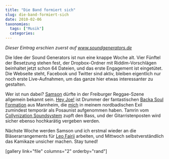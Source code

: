 ```yaml
---
title: "Die Band formiert sich"
slug: die-band-formiert-sich
date: 2010-02-06
taxonomies:
  tags: ["Musik"]
  categories: 
---
```


<em>Dieser Eintrag erschien zuerst auf <a href="http://www.soundgenerators.de" title="Sound Generators: Backing Band">www.soundgenerators.de</a></em>

Die Idee der Sound Generators ist nun eine knappe Woche alt. Vier Fünftel der Besetzung stehen fest, der Dropbox-Ordner mit Riddim-Vorschlägen beinhaltet jetzt schon 64 Dateien, und das erste Engagement ist eingetütet. Die Webseite steht, Facebook und Twitter sind aktiv, bleiben eigentlich nur noch erste Live-Aufnahmen, um das ganze hier etwas interessanter zu gestalten.

Wer ist nun dabei? <a title="Samson bei MySpace" href="http://www.myspace.com/samson_locks">Samson</a> dürfte in der Freiburger Reggae-Szene allgemein bekannt sein. <a title="Hey Joe! bei MySpace" href="http://www.myspace.com/95580548">Hey Joe!</a> ist Drummer der fantastischen <a title="Backa Soul online" href="http://www.backasoul.com">Backa Soul Formation</a> aus Mannheim, die <a title="Flojo online" href="http://duckedbones.wordpress.com">mich</a> in meinem nordbadischen Exil zumindest temporär als Posaunist aufgenommen haben. Tamrin vom <a title="Collynization Soundsystem bei MySpace" href="http://www.myspace.com/collynization">Collynization Soundsystem</a> zupft den Bass, und der Gitarristenposten wird sicher ebenso hochkarätig vergeben werden.

Nächste Woche werden Samson und ich erstmal wieder an die Bläserarrangements für <a title="Leo Fairii bei MySpace" href="http://www.myspace.com/leofairii">Leo Fairii</a> arbeiten, und Mittwoch selbstverständlich das Kamikaze unsicher machen. Stay tuned!

[gallery link="file" columns="2" orderby="rand"]